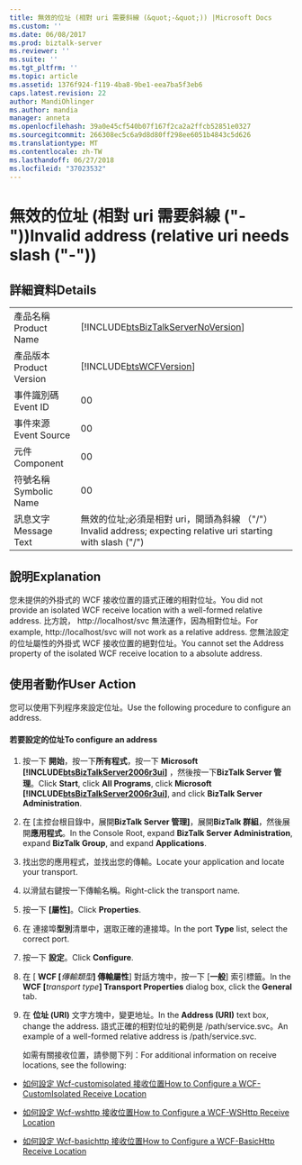 ```yaml
---
title: 無效的位址 (相對 uri 需要斜線 (&quot;-&quot;)) |Microsoft Docs
ms.custom: ''
ms.date: 06/08/2017
ms.prod: biztalk-server
ms.reviewer: ''
ms.suite: ''
ms.tgt_pltfrm: ''
ms.topic: article
ms.assetid: 1376f924-f119-4ba8-9be1-eea7ba5f3eb6
caps.latest.revision: 22
author: MandiOhlinger
ms.author: mandia
manager: anneta
ms.openlocfilehash: 39a0e45cf540b07f167f2ca2a2ffcb52851e0327
ms.sourcegitcommit: 266308ec5c6a9d8d80ff298ee6051b4843c5d626
ms.translationtype: MT
ms.contentlocale: zh-TW
ms.lasthandoff: 06/27/2018
ms.locfileid: "37023532"
---
```

# <a name="invalid-address-relative-uri-needs-slash-quot-quot"></a><span data-ttu-id="91ac7-102">無效的位址 (相對 uri 需要斜線 (&quot;-&quot;))</span><span class="sxs-lookup"><span data-stu-id="91ac7-102">Invalid address (relative uri needs slash (&quot;-&quot;))</span></span>
## <a name="details"></a><span data-ttu-id="91ac7-103">詳細資料</span><span class="sxs-lookup"><span data-stu-id="91ac7-103">Details</span></span>  
  
|                 |                                                                                    |
|-----------------|------------------------------------------------------------------------------------|
|  <span data-ttu-id="91ac7-104">產品名稱</span><span class="sxs-lookup"><span data-stu-id="91ac7-104">Product Name</span></span>   | [!INCLUDE[btsBizTalkServerNoVersion](../includes/btsbiztalkservernoversion-md.md)] |
| <span data-ttu-id="91ac7-105">產品版本</span><span class="sxs-lookup"><span data-stu-id="91ac7-105">Product Version</span></span> |             [!INCLUDE[btsWCFVersion](../includes/btswcfversion-md.md)]             |
|    <span data-ttu-id="91ac7-106">事件識別碼</span><span class="sxs-lookup"><span data-stu-id="91ac7-106">Event ID</span></span>     |                                         <span data-ttu-id="91ac7-107">0</span><span class="sxs-lookup"><span data-stu-id="91ac7-107">0</span></span>                                          |
|  <span data-ttu-id="91ac7-108">事件來源</span><span class="sxs-lookup"><span data-stu-id="91ac7-108">Event Source</span></span>   |                                         <span data-ttu-id="91ac7-109">0</span><span class="sxs-lookup"><span data-stu-id="91ac7-109">0</span></span>                                          |
|    <span data-ttu-id="91ac7-110">元件</span><span class="sxs-lookup"><span data-stu-id="91ac7-110">Component</span></span>    |                                         <span data-ttu-id="91ac7-111">0</span><span class="sxs-lookup"><span data-stu-id="91ac7-111">0</span></span>                                          |
|  <span data-ttu-id="91ac7-112">符號名稱</span><span class="sxs-lookup"><span data-stu-id="91ac7-112">Symbolic Name</span></span>  |                                         <span data-ttu-id="91ac7-113">0</span><span class="sxs-lookup"><span data-stu-id="91ac7-113">0</span></span>                                          |
|  <span data-ttu-id="91ac7-114">訊息文字</span><span class="sxs-lookup"><span data-stu-id="91ac7-114">Message Text</span></span>   |         <span data-ttu-id="91ac7-115">無效的位址;必須是相對 uri，開頭為斜線 （"/"）</span><span class="sxs-lookup"><span data-stu-id="91ac7-115">Invalid address; expecting relative uri starting with slash ("/")</span></span>          |
  
## <a name="explanation"></a><span data-ttu-id="91ac7-116">說明</span><span class="sxs-lookup"><span data-stu-id="91ac7-116">Explanation</span></span>  
 <span data-ttu-id="91ac7-117">您未提供的外掛式的 WCF 接收位置的語式正確的相對位址。</span><span class="sxs-lookup"><span data-stu-id="91ac7-117">You did not provide an isolated WCF receive location with a well-formed relative address.</span></span> <span data-ttu-id="91ac7-118">比方說， http://localhost/svc 無法運作，因為相對位址。</span><span class="sxs-lookup"><span data-stu-id="91ac7-118">For example, http://localhost/svc will not work as a relative address.</span></span> <span data-ttu-id="91ac7-119">您無法設定的位址屬性的外掛式 WCF 接收位置的絕對位址。</span><span class="sxs-lookup"><span data-stu-id="91ac7-119">You cannot set the Address property of the isolated WCF receive location to a absolute address.</span></span>  
  
## <a name="user-action"></a><span data-ttu-id="91ac7-120">使用者動作</span><span class="sxs-lookup"><span data-stu-id="91ac7-120">User Action</span></span>  
 <span data-ttu-id="91ac7-121">您可以使用下列程序來設定位址。</span><span class="sxs-lookup"><span data-stu-id="91ac7-121">Use the following procedure to configure an address.</span></span>  
  
#### <a name="to-configure-an-address"></a><span data-ttu-id="91ac7-122">若要設定的位址</span><span class="sxs-lookup"><span data-stu-id="91ac7-122">To configure an address</span></span>  
  
1. <span data-ttu-id="91ac7-123">按一下 **開始**，按一下**所有程式**，按一下 **Microsoft [!INCLUDE[btsBizTalkServer2006r3ui](../includes/btsbiztalkserver2006r3ui-md.md)]** ，然後按一下**BizTalk Server 管理**。</span><span class="sxs-lookup"><span data-stu-id="91ac7-123">Click **Start**, click **All Programs**, click **Microsoft [!INCLUDE[btsBizTalkServer2006r3ui](../includes/btsbiztalkserver2006r3ui-md.md)]**, and click **BizTalk Server Administration**.</span></span>  
  
2. <span data-ttu-id="91ac7-124">在 [主控台根目錄中，展開**BizTalk Server 管理]**，展開**BizTalk 群組**，然後展開**應用程式**。</span><span class="sxs-lookup"><span data-stu-id="91ac7-124">In the Console Root, expand  **BizTalk Server Administration**, expand **BizTalk Group**, and expand  **Applications**.</span></span>  
  
3. <span data-ttu-id="91ac7-125">找出您的應用程式，並找出您的傳輸。</span><span class="sxs-lookup"><span data-stu-id="91ac7-125">Locate your application and locate your transport.</span></span>  
  
4. <span data-ttu-id="91ac7-126">以滑鼠右鍵按一下傳輸名稱。</span><span class="sxs-lookup"><span data-stu-id="91ac7-126">Right-click the transport name.</span></span>  
  
5. <span data-ttu-id="91ac7-127">按一下 **[屬性]**。</span><span class="sxs-lookup"><span data-stu-id="91ac7-127">Click **Properties**.</span></span>  
  
6. <span data-ttu-id="91ac7-128">在 連接埠**型別**清單中，選取正確的連接埠。</span><span class="sxs-lookup"><span data-stu-id="91ac7-128">In the port **Type** list, select the correct port.</span></span>  
  
7. <span data-ttu-id="91ac7-129">按一下 **設定**。</span><span class="sxs-lookup"><span data-stu-id="91ac7-129">Click **Configure**.</span></span>  
  
8. <span data-ttu-id="91ac7-130">在 [ **WCF [**<em>傳輸類型</em>**] 傳輸屬性**] 對話方塊中，按一下 [**一般**] 索引標籤。</span><span class="sxs-lookup"><span data-stu-id="91ac7-130">In the **WCF [**<em>transport type</em>**] Transport Properties** dialog box, click the **General** tab.</span></span>  
  
9. <span data-ttu-id="91ac7-131">在 **位址 (URI)** 文字方塊中，變更地址。</span><span class="sxs-lookup"><span data-stu-id="91ac7-131">In the **Address (URI)** text box, change the address.</span></span> <span data-ttu-id="91ac7-132">語式正確的相對位址的範例是 /path/service.svc。</span><span class="sxs-lookup"><span data-stu-id="91ac7-132">An example of a well-formed relative address is /path/service.svc.</span></span>  
  
   <span data-ttu-id="91ac7-133">如需有關接收位置，請參閱下列：</span><span class="sxs-lookup"><span data-stu-id="91ac7-133">For additional information on receive locations, see the following:</span></span>  
  
-   [<span data-ttu-id="91ac7-134">如何設定 Wcf-customisolated 接收位置</span><span class="sxs-lookup"><span data-stu-id="91ac7-134">How to Configure a WCF-CustomIsolated Receive Location</span></span>](../core/how-to-configure-a-wcf-customisolated-receive-location.md)  
  
-   [<span data-ttu-id="91ac7-135">如何設定 Wcf-wshttp 接收位置</span><span class="sxs-lookup"><span data-stu-id="91ac7-135">How to Configure a WCF-WSHttp Receive Location</span></span>](../core/how-to-configure-a-wcf-wshttp-receive-location.md)  
  
-   [<span data-ttu-id="91ac7-136">如何設定 Wcf-basichttp 接收位置</span><span class="sxs-lookup"><span data-stu-id="91ac7-136">How to Configure a WCF-BasicHttp Receive Location</span></span>](http://msdn.microsoft.com/library/43f18e5d-ba28-453c-b8ce-5bcdc6f27fdd)